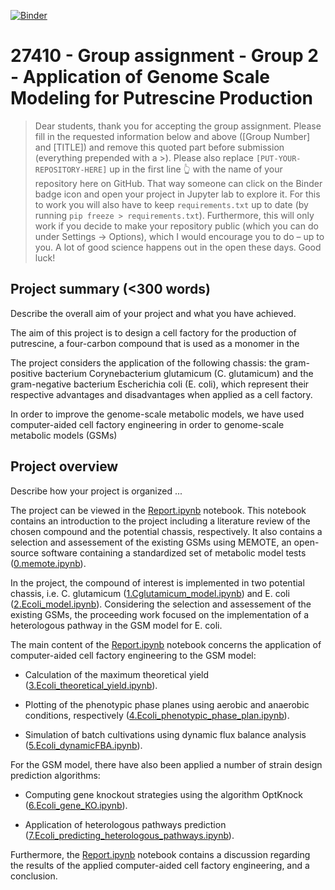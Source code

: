 [![Binder](https://mybinder.org/badge_logo.svg)](https://mybinder.org/v2/gh/27410/[27410-2020-group-project-group-2-gsm-c-glutamicum]/main)

# 27410 - Group assignment - Group 2 - Application of Genome Scale Modeling for Putrescine Production

> Dear students, thank you for accepting the group assignment. Please fill in the
> requested information below and above ([Group Number] and [TITLE]) and remove this quoted part before submission (everything prepended with a >).
> Please also replace `[PUT-YOUR-REPOSITORY-HERE]` up in the first line 👆 with the name of your repository here on GitHub.
> That way someone can click on the Binder badge icon and open your project in Jupyter lab to explore it.
> For this to work you will also have to keep `requirements.txt` up to date (by running `pip freeze > requirements.txt`).
> Furthermore, this will only work if you decide to make your repository public (which you can do under Settings -> Options),
> which I would encourage you to do – up to you. A lot of good science happens out in the open these days.
> Good luck!

## Project summary (<300 words)
Describe the overall aim of your project and what you have achieved.

The aim of this project is to design a cell factory for the production of putrescine, a four-carbon compound that is used as a monomer in the 


The project considers the application of the following chassis: the gram-positive bacterium Corynebacterium glutamicum (C. glutamicum) and the gram-negative bacterium Escherichia coli (E. coli), which represent their respective advantages and disadvantages when applied as a cell factory.

In order to improve the genome-scale metabolic models, we have used computer-aided cell factory engineering in order to  genome-scale metabolic models (GSMs) 

## Project overview
Describe how your project is organized ...

The project can be viewed in the [Report.ipynb](https://github.com/27410/27410-2020-group-project-group-2-gsm-c-glutamicum/blob/main/Report.ipynb) notebook. This notebook contains an introduction to the project including a literature review of the chosen compound and the potential chassis, respectively. It also contains a selection and assessement of the existing GSMs using MEMOTE, an open-source software containing a standardized set of metabolic model tests ([0.memote.ipynb](https://github.com/27410/27410-2020-group-project-group-2-gsm-c-glutamicum/blob/main/0.memote.ipynb)).

In the project, the compound of interest is implemented in two potential chassis, i.e. C. glutamicum ([1.Cglutamicum_model.ipynb](https://github.com/27410/27410-2020-group-project-group-2-gsm-c-glutamicum/blob/main/1.Cglutamicum_model.ipynb)) and E. coli ([2.Ecoli_model.ipynb](https://github.com/27410/27410-2020-group-project-group-2-gsm-c-glutamicum/blob/main/2.Ecoli_model.ipynb)). Considering the selection and assessement of the existing GSMs, the proceeding work focused on the implementation of a heterologous pathway in the GSM model for E. coli.

The main content of the [Report.ipynb](https://github.com/27410/27410-2020-group-project-group-2-gsm-c-glutamicum/blob/main/Report.ipynb) notebook concerns the application of computer-aided cell factory engineering to the GSM model:

* Calculation of the maximum theoretical yield ([3.Ecoli_theoretical_yield.ipynb](https://github.com/27410/27410-2020-group-project-group-2-gsm-c-glutamicum/blob/main/3.Ecoli_theoretical_yield.ipynb)).

* Plotting of the phenotypic phase planes using aerobic and anaerobic conditions, respectively ([4.Ecoli_phenotypic_phase_plan.ipynb](https://github.com/27410/27410-2020-group-project-group-2-gsm-c-glutamicum/blob/main/4.Ecoli_phenotypic_phase_plan.ipynb)).

* Simulation of batch cultivations using dynamic flux balance analysis ([5.Ecoli_dynamicFBA.ipynb](https://github.com/27410/27410-2020-group-project-group-2-gsm-c-glutamicum/blob/main/5.Ecoli_dynamicFBA.ipynb)).

For the GSM model, there have also been applied a number of strain design prediction algorithms:

* Computing gene knockout strategies using the algorithm OptKnock ([6.Ecoli_gene_KO.ipynb](https://github.com/27410/27410-2020-group-project-group-2-gsm-c-glutamicum/blob/main/6.Ecoli_gene_KO.ipynb)).

* Application of heterologous pathways prediction ([7.Ecoli_predicting_heterologous_pathways.ipynb](https://github.com/27410/27410-2020-group-project-group-2-gsm-c-glutamicum/blob/main/7.Ecoli_predicting_heterologous_pathways.ipynb)).

Furthermore, the [Report.ipynb](https://github.com/27410/27410-2020-group-project-group-2-gsm-c-glutamicum/blob/main/Report.ipynb) notebook contains a discussion regarding the results of the applied computer-aided cell factory engineering, and a conclusion.